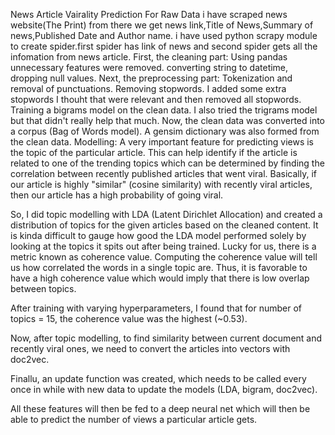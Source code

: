 News Article Vairality Prediction
For Raw Data i have scraped news website(The Print) from there we get news link,Title of News,Summary of news,Published Date and Author name.
i have used python scrapy module to create spider.first spider has link of news and second spider gets all the infomation from news article.
First, the cleaning part:
  Using pandas unnecessary features were removed.
  converting string to datetime, dropping null values.
Next, the preprocessing part:
  Tokenization and removal of punctuations.
  Removing stopwords. I added some extra stopwords I thouht that were relevant and then removed all stopwords.
  Training a bigrams model on the clean data. I also tried the trigrams model but that didn't really help that much.
Now, the clean data was converted into a corpus (Bag of Words model). A gensim dictionary was also formed from the clean data.
Modelling:
A very important feature for predicting views is the topic of the particular article. This can help identify if the article is related to one of the trending topics which can be determined by finding the correlation between recently published articles that went viral.
Basically, if our article is highly "similar" (cosine similarity) with recently viral articles, then our article has a high probability of going viral.

So, I did topic modelling with LDA (Latent Dirichlet Allocation) and created a distribution of topics for the given articles based on the cleaned content.
It is kinda difficult to gauge how good the LDA model performed solely by looking at the topics it spits out after being trained.
Lucky for us, there is a metric known as coherence value. Computing the coherence value will tell us how correlated the words in a single topic are. Thus, it is favorable to have a high coherence value which would imply that there is low overlap between topics.

After training with varying hyperparameters, I found that for number of topics = 15, the coherence value was the highest (~0.53).

Now, after topic modelling, to find similarity between current document and recently viral ones, we need to convert the articles into vectors with doc2vec.

Finallu, an update function was created, which needs to be called every once in while with new data to update the models (LDA, bigram, doc2vec).

All these features will then be fed to a deep neural net which will then be able to predict the number of views a particular article gets.
  
